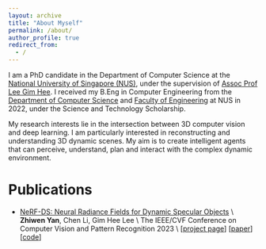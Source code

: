 ```yaml
---
layout: archive
title: "About Myself"
permalink: /about/
author_profile: true
redirect_from:
  - /
---
```


I am a PhD candidate in the Department of Computer Science at the [National University of Singapore (NUS)](https://nus.edu.sg/), under the supervision of [Assoc Prof Lee Gim Hee](https://www.comp.nus.edu.sg/~leegh/).
I received my B.Eng in Computer Engineering from the [Department of Computer Science](https://www.comp.nus.edu.sg/cs/) and 
[Faculty of Engineering](https://www.nus.edu.sg/nusbulletin/ay202122/programmes/faculty-of-engineering/) at NUS in 2022, under the Science and Technology Scholarship. 

My research interests lie in the intersection between 3D computer vision and deep learning. I am particularly interested in reconstructing and understanding 3D dynamic scenes.
My aim is to create intelligent agents that can perceive, understand, plan and interact with the complex dynamic environment. 


# Publications

- [NeRF-DS: Neural Radiance Fields for Dynamic Specular Objects](coming_soon) \\
**Zhiwen Yan**, Chen Li, Gim Hee Lee \\
The IEEE/CVF Conference on Computer Vision and Pattern Recognition 2023 \\
\[[project page](https://jokeryan.github.io/projects/nerf-ds/)\] \[[paper](coming_soon)\] \[[code](https://github.com/JokerYan/NeRF-DS)\]


